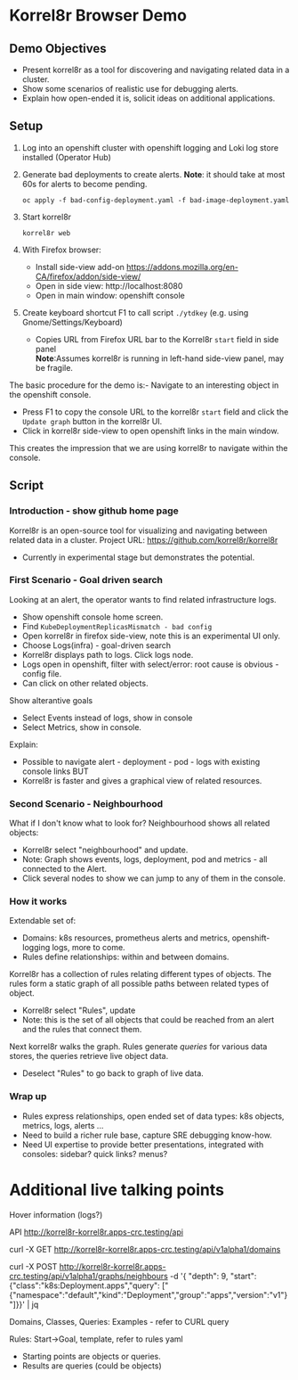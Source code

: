 # Korrel8r Browser Demo

## Demo Objectives

- Present korrel8r as a tool for discovering and navigating related data in a cluster.
- Show some scenarios of realistic use for debugging alerts.
- Explain how open-ended it is, solicit ideas on additional applications.

## Setup

1. Log into an openshift cluster with openshift logging and Loki log store installed (Operator Hub)

1. Generate bad deployments to create alerts. **Note**: it should take at most 60s for alerts to become pending.
    ```
	oc apply -f bad-config-deployment.yaml -f bad-image-deployment.yaml
	```

1. Start korrel8r
    ```
	korrel8r web
	```

1. With Firefox browser:
   - Install side-view add-on https://addons.mozilla.org/en-CA/firefox/addon/side-view/
   - Open in side view: http://localhost:8080
   - Open in main window: openshift console

1. Create keyboard shortcut F1 to call script `./ytdkey` (e.g. using Gnome/Settings/Keyboard)
   - Copies URL from Firefox URL bar to the Korrel8r `start` field in side panel \
     **Note**:Assumes korrel8r is running in left-hand side-view panel, may be fragile.

The basic procedure for the demo is:-
 Navigate to an interesting object in the openshift console.
- Press F1 to copy the console URL to the korrel8r `start` field and click the `Update graph` button in the korrel8r UI.
- Click in korrel8r side-view to open openshift links in the main window.

This creates the impression that we are using korrel8r to navigate within the console.

## Script

### Introduction - show github home page

Korrel8r is an open-source tool for visualizing and navigating between related data in a cluster.
Project URL: https://github.com/korrel8r/korrel8r

- Currently in experimental stage but demonstrates the potential.

### First Scenario - Goal driven search

Looking at an alert, the operator wants to find related infrastructure logs.
- Show openshift console home screen.
- Find `KubeDeploymentReplicasMismatch - bad config`
- Open korrel8r in firefox side-view, note this is an experimental UI only.
- Choose Logs(infra) - goal-driven search
- Korrel8r displays path to logs. Click logs node.
- Logs open in openshift, filter with select/error: root cause is obvious - config file.
- Can click on other related objects.

Show alterantive goals 
- Select Events instead of logs, show in console
- Select Metrics, show in console.

Explain: 
- Possible to navigate alert - deployment - pod - logs with existing console links BUT
- Korrel8r is faster and gives a graphical view of related resources.

### Second Scenario - Neighbourhood

What if I don't know what to look for?
Neighbourhood shows all related objects:
- Korrel8r select "neighbourhood" and update.
- Note: Graph shows events, logs, deployment, pod and metrics - all connected to the Alert.
- Click several nodes to show we can jump to any of them in the console.

### How it works

Extendable set of:
- Domains: k8s resources, prometheus alerts and metrics, openshift-logging logs, more to come.
- Rules define relationships: within and between domains.

Korrel8r has a collection of rules relating different types of objects.
The rules form a static graph of all possible paths between related types of object.
- Korrel8r select "Rules", update
- Note: this is the set of all objects that could be reached from an alert and the rules that connect them.

Next korrel8r walks the graph.
Rules generate *queries* for various data stores, the queries retrieve live object data.
- Deselect "Rules" to go back to graph of live data.

### Wrap up

- Rules express relationships, open ended set of data types: k8s objects, metrics, logs, alerts ...
- Need to build a richer rule base, capture SRE debugging know-how.
- Need UI expertise to provide better presentations, integrated with consoles: sidebar? quick links? menus?
# Additional live talking points

Hover information (logs?)

API http://korrel8r-korrel8r.apps-crc.testing/api

curl -X GET http://korrel8r-korrel8r.apps-crc.testing/api/v1alpha1/domains

curl -X POST http://korrel8r-korrel8r.apps-crc.testing/api/v1alpha1/graphs/neighbours -d '{ "depth": 9, "start":{"class":"k8s:Deployment.apps","query": ["{\"namespace\":\"default\",\"kind\":\"Deployment\",\"group\":\"apps\",\"version\":\"v1\"}"]}}' | jq

Domains, Classes, Queries: Examples - refer to CURL query

Rules: Start->Goal, template, refer to rules yaml
  - Starting points are objects or queries.
  - Results are queries (could be objects)


